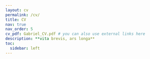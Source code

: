```yaml
---
layout: cv
permalink: /cv/
title: CV
nav: true
nav_order: 5
cv_pdf: Gabriel_CV.pdf # you can also use external links here
description: **vita brevis, ars longa**
toc:
  sidebar: left
---
```

